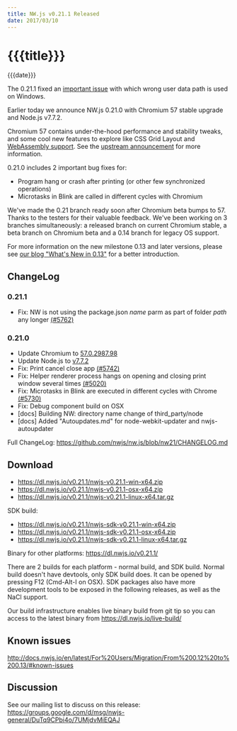 ```yaml
---
title: NW.js v0.21.1 Released
date: 2017/03/10
---
```

# {{{title}}}
{{{date}}}

The 0.21.1 fixed an [important issue](https://github.com/nwjs/nw.js/issues/5762) with which wrong user data path is used on Windows.

Earlier today we announce NW.js 0.21.0 with Chromium 57 stable upgrade and Node.js v7.7.2.

Chromium 57 contains under-the-hood performance and stability tweaks, and some cool new features to explore like CSS Grid Layout and [WebAssembly support](https://www.chromestatus.com/feature/5453022515691520). See the [upstream announcement](https://blog.chromium.org/2017/02/chrome-57-beta-css-grid-layout-improved.html) for more information.

0.21.0 includes 2 important bug fixes for:

* Program hang or crash after printing (or other few synchronized operations)
* Microtasks in Blink are called in different cycles with Chromium

We've made the 0.21 branch ready soon after Chromium beta bumps to 57. Thanks to the testers for their valuable feedback. We've been working on 3 branches simultaneously: a released branch on current Chromium stable, a beta branch on Chromium beta and a 0.14 branch for legacy OS support.

For more information on the new milestone 0.13 and later versions, please see [our blog "What's New in 0.13"](/blog/whats-new-in-0.13) for a better introduction.

## ChangeLog
### 0.21.1
- Fix: NW is not using the package.json *name* parm as part of folder *path* any longer [(#5762)](https://github.com/nwjs/nw.js/issues/5762)

### 0.21.0
- Update Chromium to [57.0.2987.98](https://chromereleases.googleblog.com/2017/03/stable-channel-update-for-desktop.html)
- Update Node.js to [v7.7.2](https://nodejs.org/en/blog/release/v7.7.2/)
- Fix: Print cancel close app [(#5742)](https://github.com/nwjs/nw.js/issues/5742)
- Fix: Helper renderer process hangs on opening and closing print window several times [(#5020)](https://github.com/nwjs/nw.js/issues/5020)
- Fix: Microtasks in Blink are executed in different cycles with Chrome [(#5730)](https://github.com/nwjs/nw.js/issues/5730)
- Fix: Debug component build on OSX
- [docs] Building NW: directory name change of third_party/node
- [docs] Added "Autoupdates.md" for node-webkit-updater and nwjs-autoupdater

Full ChangeLog: https://github.com/nwjs/nw.js/blob/nw21/CHANGELOG.md

## Download 

* https://dl.nwjs.io/v0.21.1/nwjs-v0.21.1-win-x64.zip 
* https://dl.nwjs.io/v0.21.1/nwjs-v0.21.1-osx-x64.zip 
* https://dl.nwjs.io/v0.21.1/nwjs-v0.21.1-linux-x64.tar.gz 

SDK build: 
* https://dl.nwjs.io/v0.21.1/nwjs-sdk-v0.21.1-win-x64.zip 
* https://dl.nwjs.io/v0.21.1/nwjs-sdk-v0.21.1-osx-x64.zip 
* https://dl.nwjs.io/v0.21.1/nwjs-sdk-v0.21.1-linux-x64.tar.gz 

Binary for other platforms: https://dl.nwjs.io/v0.21.1/ 

There are 2 builds for each platform - normal build, and SDK build. Normal build doesn't have devtools, only SDK build does. lt can be opened by pressing F12 (Cmd-Alt-I on OSX). SDK packages also have more development tools to be exposed in the following releases, as well as the NaCl support.

Our build infrastructure enables live binary build from git tip so you can access to the latest binary from https://dl.nwjs.io/live-build/ 

## Known issues 
 
http://docs.nwjs.io/en/latest/For%20Users/Migration/From%200.12%20to%200.13/#known-issues

## Discussion

See our mailing list to discuss on this release: https://groups.google.com/d/msg/nwjs-general/DuTq9CPbi4o/7UMjdvMiEQAJ
